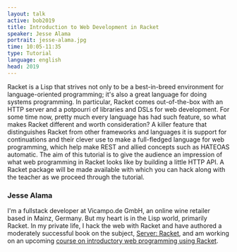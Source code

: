 ```yaml
---
layout: talk
active: bob2019
title: Introduction to Web Development in Racket 
speaker: Jesse Alama
portrait: jesse-alama.jpg
time: 10:05-11:35
type: Tutorial
language: english
head: 2019
---
```


Racket is a Lisp that strives not only to be a best-in-breed
environment for language-oriented programming; it's also a great
language for doing systems programming. In particular, Racket comes
out-of-the-box with an HTTP server and a potpourri of libraries and
DSLs for web development. For some time now, pretty much every
language has had such feature, so what makes Racket different and
worth consideration? A killer feature that distinguishes Racket from
other frameworks and languages it is support for continuations and
their clever use to make a full-fledged language for web programming,
which help make REST and allied concepts such as HATEOAS
automatic. The aim of this tutorial is to give the audience an
impression of what web programming in Racket looks like by building a
little HTTP API. A Racket package will be made available with which
you can hack along with the teacher as we proceed through the
tutorial.


### Jesse Alama

I'm a fullstack developer at Vicampo.de GmbH, an online wine retailer
based in Mainz, Germany. But my heart is in the Lisp world, primarily
Racket. In my private life, I hack the web with Racket and have
authored a moderately successful book on the subject, [Server:
Racket](https://serverracket.com), and am working on an upcoming
[course on introductory web programming using Racket](https://racketwebcourse.com).
